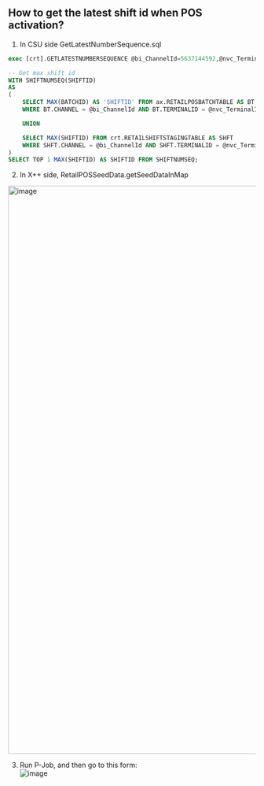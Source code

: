 ## How to get the latest shift id when POS activation?

1. In CSU side  GetLatestNumberSequence.sql<br/>
   
```sql
exec [crt].GETLATESTNUMBERSEQUENCE @bi_ChannelId=5637144592,@nvc_TerminalId=N'HOUSTON-39'
```

```sql
-- Get max shift id
WITH SHIFTNUMSEQ(SHIFTID)
AS
(
	SELECT MAX(BATCHID) AS 'SHIFTID' FROM ax.RETAILPOSBATCHTABLE AS BT
	WHERE BT.CHANNEL = @bi_ChannelId AND BT.TERMINALID = @nvc_TerminalId

	UNION

	SELECT MAX(SHIFTID) FROM crt.RETAILSHIFTSTAGINGTABLE AS SHFT
	WHERE SHFT.CHANNEL = @bi_ChannelId AND SHFT.TERMINALID = @nvc_TerminalId
)
SELECT TOP 1 MAX(SHIFTID) AS SHIFTID FROM SHIFTNUMSEQ;
```

2.  In X++ side,  RetailPOSSeedData.getSeedDataInMap<br/>

<img width="1154" alt="image" src="https://github.com/zhangguanghuib/NewCommerceSDK/assets/14832260/8b79cba7-2a40-415a-b318-3470d0e85486">

3. Run P-Job, and then go to this form:<br/>
   ![image](https://github.com/zhangguanghuib/NewCommerceSDK/assets/14832260/1b3f8ba6-4623-474f-ba1c-385256385696)


